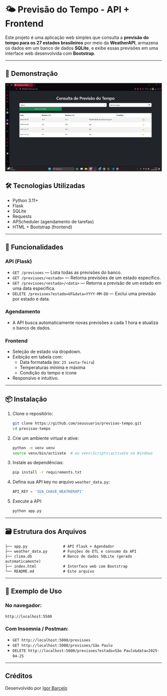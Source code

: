 # 🌤️ Previsão do Tempo - API + Frontend

Este projeto é uma aplicação web simples que consulta a **previsão do tempo para os 27 estados brasileiros** por meio da **WeatherAPI**, armazena os dados em um banco de dados **SQLite**, e exibe essas previsões em uma interface web desenvolvida com **Bootstrap**.

---

## 📸 Demonstração

![Demo](https://github.com/IgorBarcelo/previsao-do-tempo-api/blob/main/public/demo.png?raw=true)

## 🛠️ Tecnologias Utilizadas

- Python 3.11+
- Flask
- SQLite
- Requests
- APScheduler (agendamento de tarefas)
- HTML + Bootstrap (frontend)

---

## 🔧 Funcionalidades

### API (Flask)
- `GET /previsoes` — Lista todas as previsões do banco.
- `GET /previsoes/<estado>` — Retorna previsões de um estado específico.
- `GET /previsoes/<estado>/<data>` — Retorna a previsão de um estado em uma data específica.
- `DELETE /previsoes?estado=UF&data=YYYY-MM-DD` — Exclui uma previsão por estado e data.

### Agendamento
- A API busca automaticamente novas previsões a cada 1 hora e atualiza o banco de dados.

### Frontend
- Seleção de estado via dropdown.
- Exibição em tabela com:
  - Data formatada (ex: `25 sexta-feira`)
  - Temperaturas mínima e máxima
  - Condição do tempo e ícone
- Responsivo e intuitivo.

---

## 📦 Instalação

1. Clone o repositório:
   ```bash
   git clone https://github.com/seuusuario/previsao-tempo.git
   cd previsao-tempo
   ```

2. Crie um ambiente virtual e ative:
   ```bash
   python -m venv venv
   source venv/bin/activate  # ou venv\Scripts\activate no Windows
   ```

3. Instale as dependências:
   ```bash
   pip install -r requirements.txt
   ```

4. Defina sua API key no arquivo `weather_data.py`:
   ```python
   API_KEY = 'SUA_CHAVE_WEATHERAPI'
   ```

5. Execute a API:
   ```bash
   python app.py
   ```

---

## 🗃️ Estrutura dos Arquivos

```
├── app.py                # API Flask + Agendador
├── weather_data.py       # Funções de ETL e consumo da API
├── clima.db              # Banco de dados SQLite (gerado automaticamente)
├── index.html            # Interface web com Bootstrap
└── README.md             # Este arquivo
```

---

## 🚀 Exemplo de Uso

### No navegador:
```
http://localhost:5500
```

### Com Insomnia / Postman:
- `GET http://localhost:5000/previsoes`
- `GET http://localhost:5000/previsoes/São Paulo`
- `DELETE http://localhost:5000/previsoes?estado=São Paulo&data=2025-04-25`

---

## Créditos
Desenvolvido por [Igor Barcelo](https://www.linkedin.com/in/igor-barcelo-631010216/)
